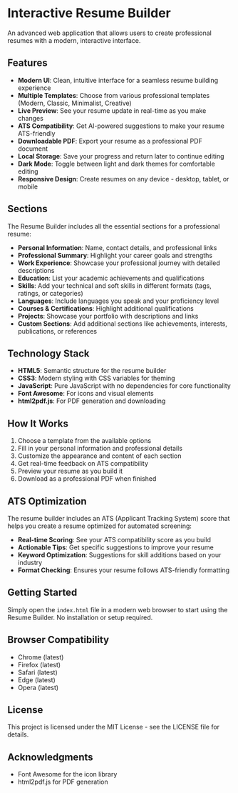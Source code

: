 # Interactive Resume Builder

An advanced web application that allows users to create professional resumes with a modern, interactive interface.

## Features

- **Modern UI**: Clean, intuitive interface for a seamless resume building experience
- **Multiple Templates**: Choose from various professional templates (Modern, Classic, Minimalist, Creative)
- **Live Preview**: See your resume update in real-time as you make changes
- **ATS Compatibility**: Get AI-powered suggestions to make your resume ATS-friendly
- **Downloadable PDF**: Export your resume as a professional PDF document
- **Local Storage**: Save your progress and return later to continue editing
- **Dark Mode**: Toggle between light and dark themes for comfortable editing
- **Responsive Design**: Create resumes on any device - desktop, tablet, or mobile

## Sections

The Resume Builder includes all the essential sections for a professional resume:

- **Personal Information**: Name, contact details, and professional links
- **Professional Summary**: Highlight your career goals and strengths
- **Work Experience**: Showcase your professional journey with detailed descriptions
- **Education**: List your academic achievements and qualifications
- **Skills**: Add your technical and soft skills in different formats (tags, ratings, or categories)
- **Languages**: Include languages you speak and your proficiency level
- **Courses & Certifications**: Highlight additional qualifications
- **Projects**: Showcase your portfolio with descriptions and links
- **Custom Sections**: Add additional sections like achievements, interests, publications, or references

## Technology Stack

- **HTML5**: Semantic structure for the resume builder
- **CSS3**: Modern styling with CSS variables for theming
- **JavaScript**: Pure JavaScript with no dependencies for core functionality
- **Font Awesome**: For icons and visual elements
- **html2pdf.js**: For PDF generation and downloading

## How It Works

1. Choose a template from the available options
2. Fill in your personal information and professional details
3. Customize the appearance and content of each section
4. Get real-time feedback on ATS compatibility
5. Preview your resume as you build it
6. Download as a professional PDF when finished

## ATS Optimization

The resume builder includes an ATS (Applicant Tracking System) score that helps you create a resume optimized for automated screening:

- **Real-time Scoring**: See your ATS compatibility score as you build
- **Actionable Tips**: Get specific suggestions to improve your resume
- **Keyword Optimization**: Suggestions for skill additions based on your industry
- **Format Checking**: Ensures your resume follows ATS-friendly formatting

## Getting Started

Simply open the `index.html` file in a modern web browser to start using the Resume Builder. No installation or setup required.

## Browser Compatibility

- Chrome (latest)
- Firefox (latest)
- Safari (latest)
- Edge (latest)
- Opera (latest)

## License

This project is licensed under the MIT License - see the LICENSE file for details.

## Acknowledgments

- Font Awesome for the icon library
- html2pdf.js for PDF generation 